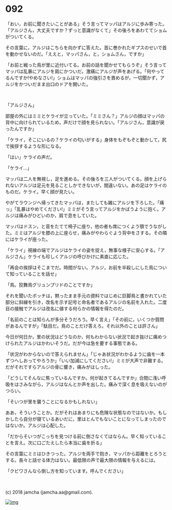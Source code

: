 # 092

「おい，お前に聞きたいことがある」そう言ってマッパはアルジに歩み寄った。「アルジさん，大丈夫ですか？ずっと意識がなくて」その後ろをあわててショムがついてくる。  

その言葉に，アルジはこちらを向かずに答えた。首に巻かれたギプスのせいで首を動かせないのだ。「ええと，マッパさん，と，ショムさん，ですか」  

「お前と戦った鳥が里に近付いてる。お前の話を聞かせてもらうぞ」そう言ってマッパは乱暴にアルジを肩にかついだ。激痛にアルジが声をあげる。「何やってるんですか!やめなさい!」ショムはマッパの強引さを責めるが，一切聞かず，アルジをかついだまま出口のドアを開いた。  

<br>  

「アルジさん」  

部屋の外にはミミとケライが立っていた。「ミミさん？」アルジの顔はマッパの背中に向けられているため，声だけで顔を見られない。「アルジさん，意識が戻ったんですか」  

「ケライ，そこにいるの？ケライの匂いがする」身体をもぞもぞと動かして，尻で挨拶するような形になる。  

「はい」ケライの声だ。  

「ケライ…」  

マッパは二人を無視し，足を進める。その後ろを三人がついてくる。顔を上げられないアルジは足元を見ることしかできないが，間違いない。あの足はケライのものだ。ケライ。早く顔が見たい。  

やがてラウンジへ帰ってきたマッパは，またしても雑にアルジを下ろした。「痛っ」「乱暴はやめてください!」ミミがそう言ってアルジをかばうように抱く。アルジは痛みがひどいのか，肩で息をしていた。  

マッパはドスン，と音をたてて椅子に座り，他の者も席につくよう顎でうながした。ミミはアルジを膝の上に座らせ，痛みがやわらぐよう背中をさする。その隣にはケライが座った。  

「ケライ」視線の端でアルジはケライの姿を捉え，無事な様子に安心する。「アルジさん」ケライも珍しくアルジの呼びかけに素直に応じた。  

「再会の挨拶はそこまでだ。時間がない。アルジ，お前を半殺しにした鳥について知っていることを話せ」  

「鳥。狡舞鳥グリュンプリドのことですか」  

それを聞いたボッチは，黙ったまま手元の資料ではじめに巨脚鳥と書かれていた部分に斜線を引き，改名を示す記号と命名者であるアルジの名前を入れた。二度目の接触でアルジは改名に値する何らかの情報を得たのだ。  

「名前のことは知らんが多分そうだろう。早く言え」「その前に，いくつか質問があるんですが」「駄目だ。鳥のことだけ答えろ。それ以外のことは許さん」  

今日が何日か，里の状況はどうなのか，何もわからない状況で起き抜けに痛めつけられたアルジはかわいそうだ。だが今は急を要する事態である。  

「状況がわからないので答えられません」「じゃあ状況がわかるように歯を一本ずつへしおってやろうか」「いい加減にしてください!」ミミが大声で非難する。だがそれですらアルジの骨に響き，痛みがはしった。  

「どうしてそんなに焦っているんですか。何が起きてるんですか」合間に浅い呼吸をはさみながら，アルジはなんとか声を出した。痛みで深く息を吸えないのがつらい。  

「そいつが里を襲うことになるかもしれない」  

ああ，そういうことか。だがそれはあまりにも危険な状態なのではないか。もしかしたら自分が寝ているあいだに，里はとんでもないことになってしまったのではないか。アルジは心配した。  

「だからそいつがこっちを見つける前に倒さなくてはならん。早く知っていることを言え。次に口ごたえしたら本当に歯を折る」  

その言葉にミミはひきつった。アルジを両手で抱き，マッパから距離をとろうとする。長々と話せる体力はない。最低限の声で最大限の情報を与えるには。  

「クビワさんなら倒し方を知っています。呼んでください」  

<br>  
<br>  
(c) 2018 jamcha (jamcha.aa@gmail.com).  

[![img](http://i.creativecommons.org/l/by-nc-sa/4.0/88x31.png)](http://creativecommons.org/licenses/by-nc-sa/4.0/deed)